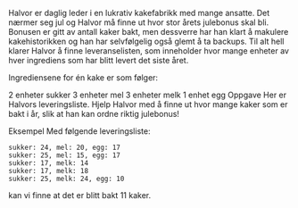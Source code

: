 Halvor er daglig leder i en lukrativ kakefabrikk med mange ansatte. Det nærmer seg jul og Halvor må finne ut hvor stor årets julebonus skal bli. Bonusen er gitt av antall kaker bakt, men dessverre har han klart å makulere kakehistorikken og han har selvfølgelig også glemt å ta backups. Til alt hell klarer Halvor å finne leveranselisten, som inneholder hvor mange enheter av hver ingrediens som har blitt levert det siste året.

Ingrediensene for én kake er som følger:

2 enheter sukker
3 enheter mel
3 enheter melk
1 enhet egg
Oppgave
Her er Halvors leveringsliste. Hjelp Halvor med å finne ut hvor mange kaker som er bakt i år, slik at han kan ordne riktig julebonus!

Eksempel
Med følgende leveringsliste:
```
sukker: 24, mel: 20, egg: 17
sukker: 25, mel: 15, egg: 17
sukker: 17, melk: 14
sukker: 17, melk: 18
sukker: 25, melk: 24, egg: 10
```
kan vi finne at det er blitt bakt 11 kaker.